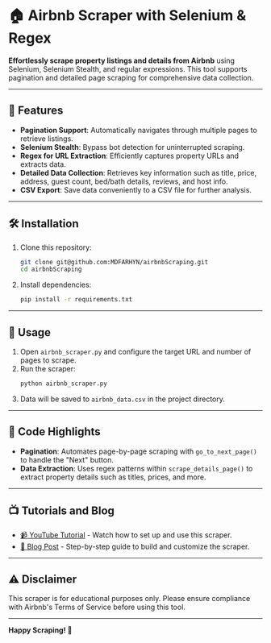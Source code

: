 # 🏠 Airbnb Scraper with Selenium & Regex

**Effortlessly scrape property listings and details from Airbnb** using Selenium, Selenium Stealth, and regular expressions. This tool supports pagination and detailed page scraping for comprehensive data collection.

---

## 🚀 Features

- **Pagination Support**: Automatically navigates through multiple pages to retrieve listings.
- **Selenium Stealth**: Bypass bot detection for uninterrupted scraping.
- **Regex for URL Extraction**: Efficiently captures property URLs and extracts data.
- **Detailed Data Collection**: Retrieves key information such as title, price, address, guest count, bed/bath details, reviews, and host info.
- **CSV Export**: Save data conveniently to a CSV file for further analysis.

---

## 🛠️ Installation

1. Clone this repository:
   ```bash
   git clone git@github.com:MDFARHYN/airbnbScraping.git
   cd airbnbScraping
   ```
2. Install dependencies:
   ```bash
   pip install -r requirements.txt
   ```

---

## 📖 Usage

1. Open `airbnb_scraper.py` and configure the target URL and number of pages to scrape.
2. Run the scraper:
   ```bash
   python airbnb_scraper.py
   ```
3. Data will be saved to `airbnb_data.csv` in the project directory.

---

## 📄 Code Highlights

- **Pagination**: Automates page-by-page scraping with `go_to_next_page()` to handle the "Next" button.
- **Data Extraction**: Uses regex patterns within `scrape_details_page()` to extract property details such as titles, prices, and more.

---

## 📺 Tutorials and Blog

- [📹 YouTube Tutorial](https://youtube.com) - Watch how to set up and use this scraper.
- [📝 Blog Post](https://yourblog.com) - Step-by-step guide to build and customize the scraper.

---

## ⚠️ Disclaimer

This scraper is for educational purposes only. Please ensure compliance with Airbnb's Terms of Service before using this tool.

---

**Happy Scraping! 🚀**
